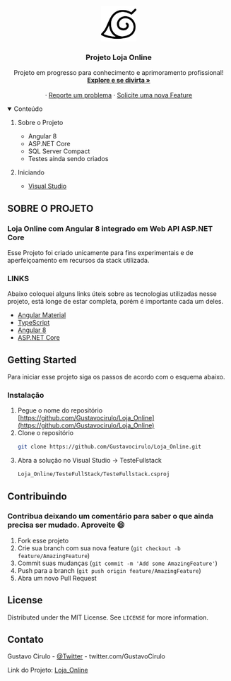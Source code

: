 <!-- PROJECT LOGO -->
<br />
<p align="center">
  <a href="https://github.com/Loja_Online/TesteFullstack/ClientApp/src/assets/Simbolokonoha.png">
    <img src="TesteFullstack/ClientApp/src/assets/Simbolokonoha.png" alt="Logo" width="80" height="80">
  </a>

  <h3 align="center">Projeto Loja Online</h3>

  <p align="center">
    Projeto em progresso para conhecimento e aprimoramento profissional!
    <br />
    <a href="https://github.com/Loja_Online/TesteFullstack"><strong>Explore e se divirta »</strong></a>
    <br />
    <br />
    ·
    <a href="https://github.com/Loja_Online/TesteFullstack/issues">Reporte um problema</a>
    ·
    <a href="https://github.com/Loja_Online/TesteFullstack/issues">Solicite uma nova Feature</a>
  </p>
</p>



<!-- TABLE OF CONTENTS -->
<details open="open">
  <summary>Conteúdo</summary>
  <ol>
    <li>
      <p>Sobre o Projeto</p>
      <ul>
        <li>Angular 8</li>
        <li>ASP.NET Core</li>
        <li>SQL Server Compact</li>
        <li>Testes ainda sendo criados</li>
      </ul>
    </li>
    <li>
      <p>Iniciando</p>
      <ul>
        <li><a href="https://visualstudio.microsoft.com/pt-br/downloads/">Visual Studio</a></li>
      </ul>
    </li>
  </ol>
</details>



<!-- ABOUT THE PROJECT -->
## SOBRE O PROJETO

<h3>Loja Online com Angular 8 integrado em Web API ASP.NET Core</h3>

Esse Projeto foi criado unicamente para fins experimentais e de aperfeiçoamento em recursos da stack utilizada.


### LINKS

Abaixo coloquei alguns links úteis sobre as tecnologias utilizadas nesse projeto, está longe de estar completa, porém é importante cada um deles.
* [Angular Material](https://material.angular.io/)
* [TypeScript](https://www.typescriptlang.org/docs/)
* [Angular 8](https://v8.angular.io/docs)
* [ASP.NET Core](https://docs.microsoft.com/pt-br/aspnet/core/web-api/?view=aspnetcore-5.0)



<!-- GETTING STARTED -->
## Getting Started

Para iniciar esse projeto siga os passos de acordo com o esquema abaixo.


### Instalação

1. Pegue o nome do repositório [https://github.com/Gustavocirulo/Loja_Online](https://github.com/Gustavocirulo/Loja_Online)
2. Clone o repositório
   ```sh
   git clone https://github.com/Gustavocirulo/Loja_Online.git
   ```
3. Abra a solução no Visual Studio -> TesteFullstack
   ```sh
   Loja_Online/TesteFullStack/TesteFullstack.csproj
   ```

<!-- CONTRIBUTING -->
## Contribuindo

<h3> Contribua deixando um comentário para saber o que ainda precisa ser mudado. Aproveite 😄</h3>

1. Fork esse projeto
2. Crie sua branch com sua nova feature (`git checkout -b feature/AmazingFeature`)
3. Commit suas mudanças (`git commit -m 'Add some AmazingFeature'`)
4. Push para a branch (`git push origin feature/AmazingFeature`)
5. Abra um novo Pull Request



<!-- LICENSE -->
## License

Distributed under the MIT License. See `LICENSE` for more information.



<!-- CONTACT -->
## Contato

Gustavo Cirulo - [@Twitter](https://twitter.com/GustavoCirulo) - twitter.com/GustavoCirulo

Link do Projeto: [Loja_Online](https://github.com/Gustavocirulo/Loja_Online)





